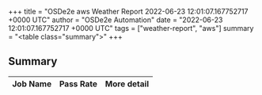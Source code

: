 +++
title = "OSDe2e aws Weather Report 2022-06-23 12:01:07.167752717 +0000 UTC"
author = "OSDe2e Automation"
date = "2022-06-23 12:01:07.167752717 +0000 UTC"
tags = ["weather-report", "aws"]
summary = "<table class=\"summary\"></table>"
+++
## Summary

| Job Name | Pass Rate | More detail |
|----------|-----------|-------------|




